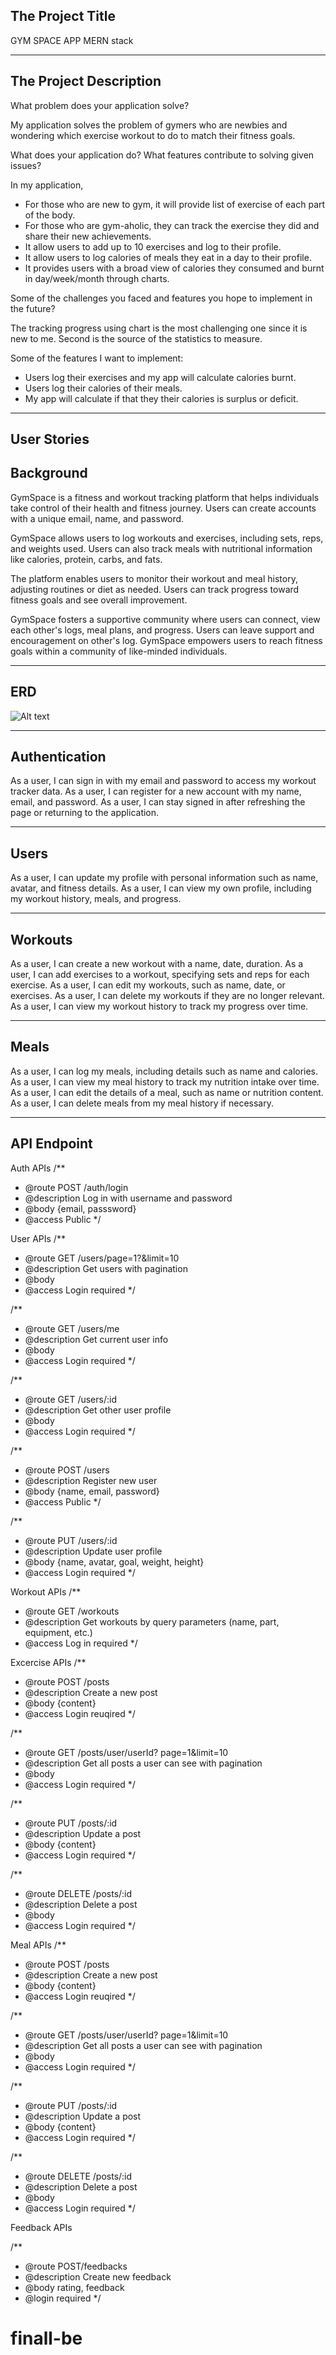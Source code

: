 ## The Project Title

GYM SPACE APP MERN stack

---

## The Project Description

What problem does your application solve?

My application solves the problem of gymers who are newbies and wondering which exercise workout to do to match their fitness goals.

What does your application do? What features contribute to solving given issues?

In my application,

- For those who are new to gym, it will provide list of exercise of each part of the body.
- For those who are gym-aholic, they can track the exercise they did and share their new achievements.
- It allow users to add up to 10 exercises and log to their profile.
- It allow users to log calories of meals they eat in a day to their profile.
- It provides users with a broad view of calories they consumed and burnt in day/week/month through charts.

Some of the challenges you faced and features you hope to implement in the future?

The tracking progress using chart is the most challenging one since it is new to me.
Second is the source of the statistics to measure.

Some of the features I want to implement:

- Users log their exercises and my app will calculate calories burnt.
- Users log their calories of their meals.
- My app will calculate if that they their calories is surplus or deficit.

---

## User Stories

## Background

GymSpace is a fitness and workout tracking platform that helps individuals take control of their health and fitness journey. Users can create accounts with a unique email, name, and password.

GymSpace allows users to log workouts and exercises, including sets, reps, and weights used. Users can also track meals with nutritional information like calories, protein, carbs, and fats.

The platform enables users to monitor their workout and meal history, adjusting routines or diet as needed. Users can track progress toward fitness goals and see overall improvement.

GymSpace fosters a supportive community where users can connect, view each other's logs, meal plans, and progress. Users can leave support and encouragement on other's log. GymSpace empowers users to reach fitness goals within a community of like-minded individuals.

---

## ERD

![Alt text](Untitled.png)

---

## Authentication

As a user, I can sign in with my email and password to access my workout tracker data.
As a user, I can register for a new account with my name, email, and password.
As a user, I can stay signed in after refreshing the page or returning to the application.

---

## Users

As a user, I can update my profile with personal information such as name, avatar, and fitness details.
As a user, I can view my own profile, including my workout history, meals, and progress.

---

## Workouts

As a user, I can create a new workout with a name, date, duration.
As a user, I can add exercises to a workout, specifying sets and reps for each exercise.
As a user, I can edit my workouts, such as name, date, or exercises.
As a user, I can delete my workouts if they are no longer relevant.
As a user, I can view my workout history to track my progress over time.

---

## Meals

As a user, I can log my meals, including details such as name and calories.
As a user, I can view my meal history to track my nutrition intake over time.
As a user, I can edit the details of a meal, such as name or nutrition content.
As a user, I can delete meals from my meal history if necessary.

---

## API Endpoint

Auth APIs
/\*\*

- @route POST /auth/login
- @description Log in with username and password
- @body {email, passsword}
- @access Public
  \*/

User APIs
/\*\*

- @route GET /users/page=1?&limit=10
- @description Get users with pagination
- @body
- @access Login required
  \*/

/\*\*

- @route GET /users/me
- @description Get current user info
- @body
- @access Login required
  \*/

/\*\*

- @route GET /users/:id
- @description Get other user profile
- @body
- @access Login required
  \*/

/\*\*

- @route POST /users
- @description Register new user
- @body {name, email, password}
- @access Public
  \*/

/\*\*

- @route PUT /users/:id
- @description Update user profile
- @body {name, avatar, goal, weight, height}
- @access Login required
  \*/

Workout APIs
/\*\*

- @route GET /workouts
- @description Get workouts by query parameters (name, part, equipment, etc.)
- @access Log in required
  \*/

Excercise APIs
/\*\*

- @route POST /posts
- @description Create a new post
- @body {content}
- @access Login reuqired
  \*/

/\*\*

- @route GET /posts/user/userId? page=1&limit=10
- @description Get all posts a user can see with pagination
- @body
- @access Login required
  \*/

/\*\*

- @route PUT /posts/:id
- @description Update a post
- @body {content}
- @access Login required
  \*/

/\*\*

- @route DELETE /posts/:id
- @description Delete a post
- @body
- @access Login required
  \*/

Meal APIs
/\*\*

- @route POST /posts
- @description Create a new post
- @body {content}
- @access Login reuqired
  \*/

/\*\*

- @route GET /posts/user/userId? page=1&limit=10
- @description Get all posts a user can see with pagination
- @body
- @access Login required
  \*/

/\*\*

- @route PUT /posts/:id
- @description Update a post
- @body {content}
- @access Login required
  \*/

/\*\*

- @route DELETE /posts/:id
- @description Delete a post
- @body
- @access Login required
  \*/

Feedback APIs

/\*\*

- @route POST/feedbacks
- @description Create new feedback
- @body rating, feedback
- @login required
  \*/

# finall-be
